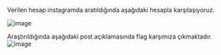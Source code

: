 Verilen hesap instagramda aratıldığında aşağıdaki hesapla karşılaşıyoruz. 

![image](https://github.com/user-attachments/assets/f062d726-982d-410a-a4e0-dac93cf5c36f)

Araştırıldığında aşağıdaki post açıklamasında flag karşımıza çıkmaktadır.
![image](https://github.com/user-attachments/assets/cfe68a01-7c45-4214-b84b-61640525615b)

